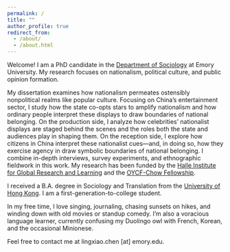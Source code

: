 ```yaml
---
permalink: /
title: ""
author_profile: true
redirect_from: 
  - /about/
  - /about.html
---
```


Welcome! I am a PhD candidate in the [Department of Sociology](https://sociology.emory.edu/) at Emory University. My research focuses on nationalism, political culture, and public opinion formation. 

My dissertation examines how nationalism permeates ostensibly nonpolitical realms like popular culture. Focusing on China’s entertainment sector, I study how the state co-opts stars to amplify nationalism and how ordinary people interpret these displays to draw boundaries of national belonging. On the production side, I analyze how celebrities’ nationalist displays are staged behind the scenes and the roles both the state and audiences play in shaping them. On the reception side, I explore how citizens in China interpret these nationalist cues—and, in doing so, how they exercise agency in draw symbolic boundaries of national belonging. I combine in-depth interviews, survey experiments, and ethnographic fieldwork in this work. My research has been funded by the [Halle Institute for Global Research and Learning](https://halle.emory.edu/students/graduateglobalresearchfellows.html) and the [OYCF-Chow Fellowship](https://oycf.net/bulletin). 

I received a B.A. degree in Sociology and Translation from the [University of Hong Kong](https://sociology.hku.hk/). I am a first-generation-to-college student.

In my free time, I love singing, journaling, chasing sunsets on hikes, and winding down with old movies or standup comedy. I’m also a voracious language learner, currently confusing my Duolingo owl with French, Korean, and the occasional Minionese. 

Feel free to contact me at lingxiao.chen \[at\] emory.edu.

